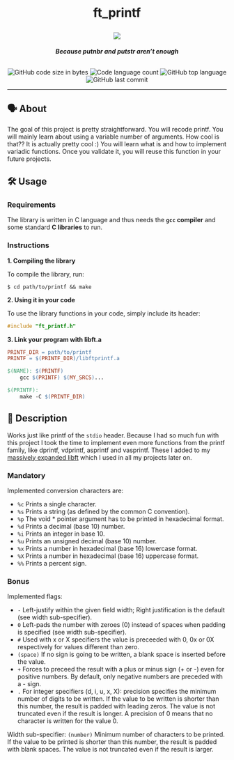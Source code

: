 <h1 align="center">
	<p>
	ft_printf
	</p>
	<img src="https://github.com/ayogun/42-project-badges/blob/main/badges/ft_printfm.png">
</h1>

<p align="center">
	<b><i>Because putnbr and putstr aren’t enough</i></b><br><br>
</p>

<p align="center">
	<img alt="GitHub code size in bytes" src="https://img.shields.io/github/languages/code-size/aaron-22766/42_ft_printf?color=lightblue" />
	<img alt="Code language count" src="https://img.shields.io/github/languages/count/aaron-22766/42_ft_printf?color=yellow" />
	<img alt="GitHub top language" src="https://img.shields.io/github/languages/top/aaron-22766/42_ft_printf?color=blue" />
	<img alt="GitHub last commit" src="https://img.shields.io/github/last-commit/aaron-22766/42_ft_printf?color=green" />
</p>

---

## 🗣 About

The goal of this project is pretty straightforward. You will recode printf. You will mainly learn about using a variable number of arguments. How cool is that?? It is actually pretty cool :) You will learn what is and how to implement variadic functions. Once you validate it, you will reuse this function in your future projects.

## 🛠 Usage

### Requirements

The library is written in C language and thus needs the **`gcc` compiler** and some standard **C libraries** to run.

### Instructions

**1. Compiling the library**

To compile the library, run:

```shell
$ cd path/to/printf && make
```

**2. Using it in your code**

To use the library functions in your code, simply include its header:

```C
#include "ft_printf.h"
```

**3. Link your program with libft.a**

```Makefile
PRINTF_DIR = path/to/printf
PRINTF = $(PRINTF_DIR)/libftprintf.a

$(NAME): $(PRINTF)
	gcc $(PRINTF) $(MY_SRCS)...

$(PRINTF):
	make -C $(PRINTF_DIR)
```

## 💬 Description

Works just like printf of the `stdio` header. Because I had so much fun with this project I took the time to implement even more functions from the printf family, like dprintf, vdprintf, asprintf and vasprintf. These I added to my [massively expanded libft](https://github.com/aaron-22766/libft) which I used in all my projects later on.

### Mandatory

Implemented conversion characters are:
- `%c` Prints a single character.
- `%s` Prints a string (as defined by the common C convention).
- `%p` The void * pointer argument has to be printed in hexadecimal format.
- `%d` Prints a decimal (base 10) number.
- `%i` Prints an integer in base 10.
- `%u` Prints an unsigned decimal (base 10) number.
- `%x` Prints a number in hexadecimal (base 16) lowercase format.
- `%X` Prints a number in hexadecimal (base 16) uppercase format.
- `%%` Prints a percent sign.

### Bonus

Implemented flags:
- `-` Left-justify within the given field width; Right justification is the default (see width sub-specifier).
- `0` Left-pads the number with zeroes (0) instead of spaces when padding is specified (see width sub-specifier).
- `#` Used with x or X specifiers the value is preceeded with 0, 0x or 0X respectively for values different than zero.
- `(space)` If no sign is going to be written, a blank space is inserted before the value.
- `+` Forces to preceed the result with a plus or minus sign (+ or -) even for positive numbers. By default, only negative numbers are preceded with a - sign.
- `.` For integer specifiers (d, i, u, x, X): precision specifies the minimum number of digits to be written. If the value to be written is shorter than this number, the result is padded with leading zeros. The value is not truncated even if the result is longer. A precision of 0 means that no character is written for the value 0.

Width sub-specifier:
`(number)` Minimum number of characters to be printed. If the value to be printed is shorter than this number, the result is padded with blank spaces. The value is not truncated even if the result is larger.
